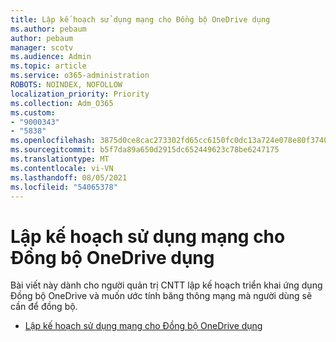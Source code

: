 ```yaml
---
title: Lập kế hoạch sử dụng mạng cho Đồng bộ OneDrive dụng
ms.author: pebaum
author: pebaum
manager: scotv
ms.audience: Admin
ms.topic: article
ms.service: o365-administration
ROBOTS: NOINDEX, NOFOLLOW
localization_priority: Priority
ms.collection: Adm_O365
ms.custom:
- "9000343"
- "5838"
ms.openlocfilehash: 3875d0ce8cac273302fd65cc6150fc0dc13a724e078e80f37407fe29b93fe265
ms.sourcegitcommit: b5f7da89a650d2915dc652449623c78be6247175
ms.translationtype: MT
ms.contentlocale: vi-VN
ms.lasthandoff: 08/05/2021
ms.locfileid: "54065378"
---
```

# <a name="network-utilization-planning-for-the-onedrive-sync-app"></a>Lập kế hoạch sử dụng mạng cho Đồng bộ OneDrive dụng

Bài viết này dành cho người quản trị CNTT lập kế hoạch triển khai ứng dụng Đồng bộ OneDrive và muốn ước tính băng thông mạng mà người dùng sẽ cần để đồng bộ.  

- [Lập kế hoạch sử dụng mạng cho Đồng bộ OneDrive dụng](https://docs.microsoft.com/onedrive/network-utilization-planning)